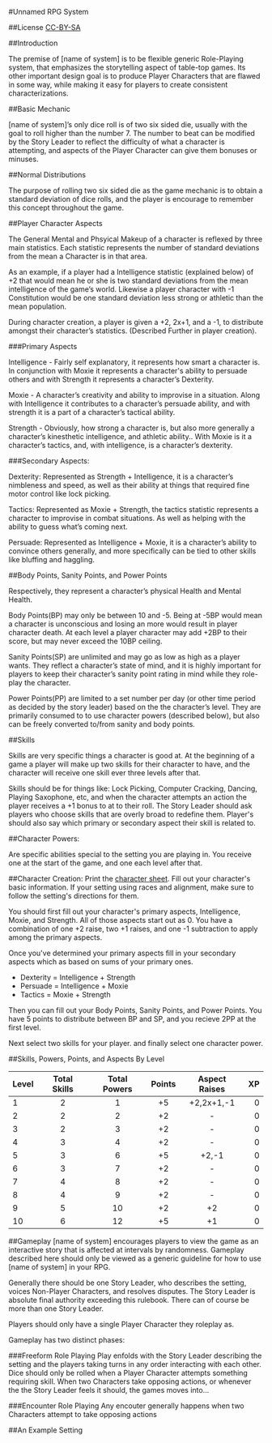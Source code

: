 #Unnamed RPG System

##License
[CC-BY-SA](http://creativecommons.org/licenses/by-sa/2.0/)

##Introduction

The premise of [name of system] is to be flexible generic Role-Playing system, that emphasizes the storytelling aspect of table-top games. Its other important design goal is to produce Player Characters that are flawed in some way, while making it easy for players to create consistent characterizations.

##Basic Mechanic

[name of system]’s only dice roll is of two six sided die, usually with the goal to roll higher than the number 7. The number to beat can be modified by the Story Leader to reflect the difficulty of what a character is attempting, and aspects of the Player Character can give them bonuses or minuses.

##Normal Distributions

The purpose of rolling two six sided die as the game mechanic is to obtain a standard deviation of dice rolls, and the player is encourage to remember this concept throughout the game.

##Player Character Aspects

The General Mental and Phsyical Makeup of a character is reflexed by three main statistics. Each statistic represents the number of standard deviations from the mean a Character is in that area.

As an example, if a player had a  Intelligence statistic (explained below) of +2 that would mean he or she is two standard deviations from the mean intelligence of the game’s world.  Likewise a player character with -1 Constitution would be one standard deviation less strong or athletic than the mean population.

During character creation, a player is given a +2, 2x+1, and a -1, to distribute amongst their character’s statistics. (Described Further in player creation).

###Primary Aspects

Intelligence - Fairly self explanatory, it represents how smart a character is. In conjunction with Moxie it represents a character's ability to persuade others and with Strength it represents a character’s Dexterity.

Moxie - A character’s creativity and ability to improvise in a situation. Along with Intelligence it contributes to a character’s persuade ability, and with strength it is a part of a character’s tactical ability.

Strength - Obviously, how strong a character is, but also more generally a character’s kinesthetic intelligence, and athletic ability.. With Moxie is it a character’s tactics, and, with intelligence, is a character’s dexterity.

###Secondary Aspects:

Dexterity: Represented as Strength + Intelligence, it is a character’s nimbleness and speed, as well as their ability at things that required fine motor control like lock picking.

Tactics: Represented as Moxie + Strength, the tactics statistic represents a character to improvise in combat situations. As well as helping with the ability to guess what’s coming next.

Persuade: Represented as Intelligence + Moxie, it is a character’s ability to convince others generally, and more specifically can be tied to other skills like bluffing and haggling.

##Body Points, Sanity Points, and Power Points

Respectively, they represent a character’s physical Health and Mental Health.

Body Points(BP) may only be between 10 and -5. Being at -5BP would mean a character is unconscious and losing an more would result in player character death. At each level a player character may add +2BP to their score, but may never exceed the 10BP ceiling.

Sanity Points(SP) are unlimited and may go as low as high as a player wants. They reflect a character’s state of mind, and it is highly important for players to keep their character’s sanity point rating in mind while they role-play the character.

Power Points(PP) are limited to a set number per day (or other time period as decided by the story leader) based on the the character’s level. They are primarily consumed to to use character powers (described below), but also can be freely converted to/from sanity and body points.

##Skills

Skills are very specific things a character is good at. At the beginning of a game a player will make up two skills for their character to have, and the character will receive one skill ever three levels after that.

Skills should be for things like: Lock Picking, Computer Cracking, Dancing, Playing Saxophone, etc, and when the character attempts an action the player receives a +1 bonus to at to their roll. The Story Leader should ask players who choose skills that are overly broad to redefine them. Player's should also say which primary or secondary aspect their skill is related to. 

##Character Powers:

Are specific abilities special to the setting you are playing in. You receive one at the start of the game, and one each level after that.

##Character Creation:
Print the [character sheet](#). Fill out your character's basic information. If your setting using races and alignment, make sure to follow the setting's directions for them. 

You should first fill out your character's primary aspects, Intelligence, Moxie, and Strength. All of those aspects start out as 0. You have a combination of one +2 raise, two +1 raises, and one -1 subtraction to apply among the primary aspects. 

Once you've determined your primary aspects fill in your secondary aspects which as based on sums of your primary ones. 

* Dexterity = Intelligence + Strength
* Persuade = Intelligence + Moxie
* Tactics = Moxie + Strength

Then you can fill out your Body Points, Sanity Points, and Power Points. You have 5 points to distribute between BP and SP, and you recieve 2PP at the first level. 

Next select two skills for your player. and finally select one character power. 

##Skills, Powers, Points, and Aspects By Level

| Level | Total Skills | Total Powers | Points | Aspect Raises | XP |
|-------|:------------:|:------------:|:------:|:-------------:|---:|
| 1     | 2            |    1         |   +5   | +2,2x+1,-1    | 0  |
| 2     | 2            |    2         |   +2   | -             | 0  |
| 3     | 2            |    3         |   +2   | -             | 0  |
| 4     | 3            |    4         |   +2   | -             | 0  |
| 5     | 3            |    6         |   +5   | +2,-1         | 0  |
| 6     | 3            |    7         |   +2   | -             | 0  |
| 7     | 4            |    8         |   +2   | -             | 0  |
| 8     | 4            |    9         |   +2   | -             | 0  |
| 9     | 5            |    10        |   +2   | +2            | 0  |
| 10    | 6            |    12        |   +5   | +1            | 0  |

##Gameplay
[name of system] encourages players to view the game as an interactive story that is affected at intervals by randomness. Gameplay described here should only be viewed as a generic guideline for how to use [name of system] in your RPG. 

Generally there should be one Story Leader, who describes the setting, voices Non-Player Characters, and resolves disputes. The Story Leader is absolute final authority exceeding this rulebook. There can of course be more than one Story Leader.

Players should only have a single Player Character they roleplay as.

Gameplay has two distinct phases:

###Freeform Role Playing
Play enfolds with the Story Leader describing the setting and the players taking turns in any order interacting with each other. Dice should only be rolled when a Player Character attempts something requiring skill. When two Characters take opposing actions, or whenever the the Story Leader feels it should, the games moves into...

###Encounter Role Playing
Any encouter generally happens when two Characters attempt to take opposing actions





##An Example Setting
